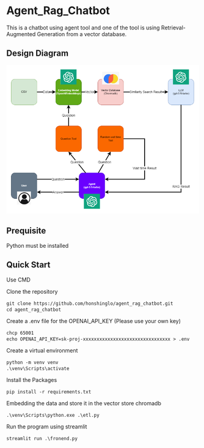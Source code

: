 # Agent_Rag_Chatbot
This is a chatbot using agent tool and one of the tool is using Retrieval-Augmented Generation from a vector database.

## Design Diagram
<div align="center"><img src="images/design.png" alt="design diagram"></div>

## Prequisite
Python must be installed

## Quick Start
Use CMD

Clone the repository
```
git clone https://github.com/honshinglo/agent_rag_chatbot.git
cd agent_rag_chatbot
```

Create a .env file for the OPENAI_API_KEY (Please use your own key)
```
chcp 65001
echo OPENAI_API_KEY=sk-proj-xxxxxxxxxxxxxxxxxxxxxxxxxxxxxxxx > .env
```

Create a virtual environment
```
python -m venv venv
.\venv\Scripts\activate
```

Install the Packages
```
pip install -r requirements.txt
```

Embedding the data and store it in the vector store chromadb
```
.\venv\Scripts\python.exe .\etl.py
```

Run the program using streamlit
```
streamlit run .\fronend.py
```
